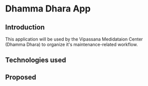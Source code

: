 # Dhamma Dhara App

## Introduction
This application will be used by the Vipassana Medidataion Center (Dhamma Dhara) to organize it's maintenance-related workflow. 

## Technologies used

## Proposed 